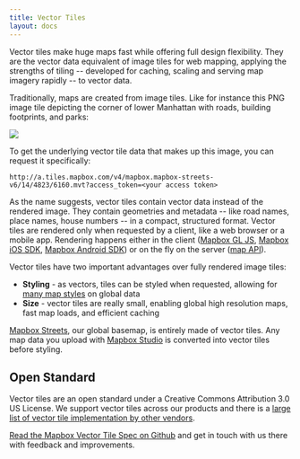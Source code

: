 ```yaml
---
title: Vector Tiles
layout: docs
---
```


Vector tiles make huge maps fast while offering full design flexibility. They are the vector data equivalent of image tiles for web mapping, applying the strengths of tiling -- developed for caching, scaling and serving map imagery rapidly -- to vector data.

Traditionally, maps are created from image tiles. Like for instance this PNG image tile depicting the corner of lower Manhattan with roads, building footprints, and parks:

![](https://api.mapbox.com/v4/mapbox.streets/14/4823/6160.png?access_token=pk.eyJ1IjoibWFwYm94IiwiYSI6ImNpbG10dnA3NzY3OTZ0dmtwejN2ZnUycjYifQ.1W5oTOnWXQ9R1w8u3Oo1yA)

To get the underlying vector tile data that makes up this image, you can request it specifically:

    http://a.tiles.mapbox.com/v4/mapbox.mapbox-streets-v6/14/4823/6160.mvt?access_token=<your access token>

As the name suggests, vector tiles contain vector data instead of the rendered image. They contain geometries and metadata -- like road names, place names, house numbers -- in a compact, structured format. Vector tiles are rendered only when requested by a client, like a web browser or a mobile app. Rendering happens either in the client ([Mapbox GL JS](https://www.mapbox.com/mapbox-gl-js/api/), [Mapbox iOS SDK](https://www.mapbox.com/developers/#gl-ios), [Mapbox Android SDK](https://www.mapbox.com/developers/#android)) or on the fly on the server ([map API](https://www.mapbox.com/developers/api/maps/)).

Vector tiles have two important advantages over fully rendered image tiles:

- **Styling** - as vectors, tiles can be styled when requested, allowing for [many map styles](https://www.mapbox.com/maps/) on global data
- **Size** - vector tiles are really small, enabling global high resolution maps, fast map loads, and efficient caching

[Mapbox Streets](https://www.mapbox.com/data-platform/#mapbox-streets), our global basemap, is entirely made of vector tiles. Any map data you upload with [Mapbox Studio](https://www.mapbox.com/studio) is converted into vector tiles before styling.

## Open Standard

Vector tiles are an open standard under a Creative Commons Attribution 3.0 US License. We support vector tiles across our products and there is a [large list of vector tile implementation by other vendors](https://github.com/mapbox/awesome-vector-tiles).

[Read the Mapbox Vector Tile Spec on Github](https://github.com/mapbox/vector-tile-spec) and get in touch with us there with feedback and improvements.